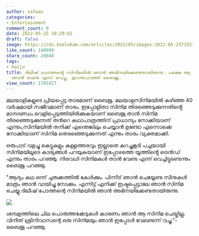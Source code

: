 ```yaml
---
author: safwan
categories:
- Entertainment
comment_count: 0
date: 2022-05-25 10:29:02
draft: false
image: https://cdn.boolokam.com/articles/2022/05/images-2022-05-25T155743.002.jpeg
like_count: 140999
share_count: 20840
tags:
- baiju
title: ദിലീഷ് പോത്തൻ്റെ സിനിമയിൽ ഞാൻ അഭിനയിക്കേണ്ടതായിരുന്നു. പക്ഷേ ആ കാര്യം കൊണ്ട്
  ഞാൻ വേണ്ട എന്ന് വെച്ചു. തുറന്നുപറഞ്ഞ് ബൈജു.
view_count: 1781427
---
```


മലയാളികളുടെ പ്രിയപ്പെട്ട താരമാണ് ബൈജു. മലയാളസിനിമയിൽ കഴിഞ്ഞ 40 വർഷമായി സജീവമാണ് താരം. ഇപ്പോളിതാ സിനിമ തിരഞ്ഞെടുക്കുന്നതിൻ്റെ മാനദണ്ഡം വെളിപ്പെടുത്തിയിരിക്കുകയാണ് ബൈജു.താൻ സിനിമ തിരഞ്ഞെടുക്കുന്നത് തൻറെ കഥാപാത്രത്തിന് പ്രാധാന്യം നോക്കിയാണ് എന്നും,സിനിമയിൽ തനിക്ക് എന്തെങ്കിലും ചെയ്യാൻ ഉണ്ടോ എന്നൊക്കെ നോക്കിയാണ് സിനിമ തെരഞ്ഞെടുക്കുന്നത് എന്നും താരം വ്യക്തമാക്കി.

ഒരുപാട് വളച്ചു കെട്ടുകളും കള്ളത്തരവും ഇല്ലാതെ കുറച്ചുകൂടി പച്ചയായി സിനിമയിലൂടെ കാര്യങ്ങൾ പറയുകയാണ് ഇപ്പോഴത്തെ യൂത്തിൻ്റെ ട്രെൻഡ് എന്നും താരം പറഞ്ഞു. നിരവധി സിനിമകൾ താൻ വേണ്ട എന്ന് വെച്ചിട്ടുണ്ടെന്നും ബൈജു പറഞ്ഞു.

  
"ആദ്യം കഥ ഒന്ന് ചുരുക്കത്തില്‍ കേള്‍ക്കും. പിന്നീട് ഞാന്‍ ചെയ്യേണ്ട സീനുകള്‍ മാത്രം ഞാന്‍ വായിച്ചു നോക്കും. എന്നിട്ട് എനിക്ക് ഇഷ്ടപ്പെട്ടാലേ ഞാന്‍ സിനിമ ചെയ്യൂ.ദിലീഷ് പോത്തന്റെ സിനിമയില്‍ ഞാന്‍ അഭിനയിക്കേണ്ടതായിരുന്നു.

![](https://cdn.boolokam.com/articles/2022/05/images-2022-05-25T155743.002.jpeg)

ശമ്പളത്തിലെ ചില പൊരുത്തക്കേടുകള്‍ കാരണം ഞാന്‍ ആ സിനിമ ചെയ്തില്ല. വിനീത് ശ്രീനിവാസന്റെ ഒരു സിനിമയും ഞാന്‍ ഇപ്പോള്‍ വേണ്ടെന്ന് വച്ചു."- ബൈജു പറഞ്ഞു.
